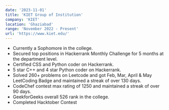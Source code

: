 ```yaml
---
date: '2023-11-01'
title: 'KIET Group of Institution'
company: 'KIET'
location: 'Ghaziabad'
range: 'November 2022 - Present'
url: 'https://www.kiet.edu/'
---
```


- Currently a Sophomore in the college.
- Secured top positions in Hackerrank Monthly Challenge for 5 months at the department level.
- Certified CSS and Python coder on Hackerrank.
- 5 star C++ and 4 star Python coder on Hackerrank.
- Solved 260+ problems on Leetcode and got Feb, Mar, April & May LeetCoding Badge and maintained a streak of over 130 days.
- CodeChef contest max rating of 1250 and maintained a streak of over 90 days.
- GeekforGeeks overall 526 rank in the college.
- Completed Hacktober Contest